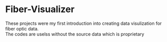 # Fiber-Visualizer
These projects were my first introduction into creating data visulization for fiber optic data.  
The codes are uselss without the source data which is proprietary 
